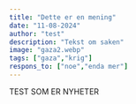 ```yaml
---
title: "Dette er en mening"
date: "11-08-2024"
author: "test"
description: "Tekst om saken"
image: "gaza2.webp"
tags: ["gaza","krig"]
respons_to: ["noe","enda mer"]
---
```

TEST SOM ER NYHETER
